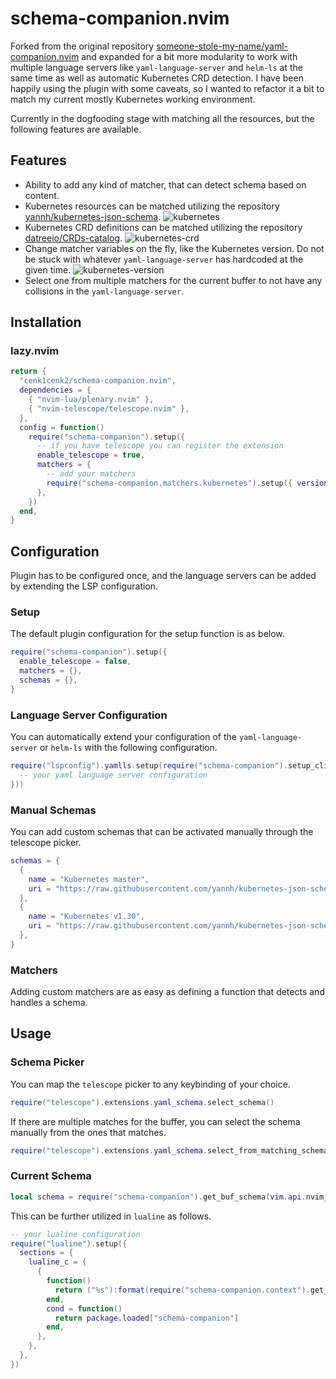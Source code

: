 # schema-companion.nvim

Forked from the original repository [someone-stole-my-name/yaml-companion.nvim](https://github.com/someone-stole-my-name/yaml-companion.nvim) and expanded for a bit more modularity to work with multiple language servers like `yaml-language-server` and `helm-ls` at the same time as well as automatic Kubernetes CRD detection. I have been happily using the plugin with some caveats, so I wanted to refactor it a bit to match my current mostly Kubernetes working environment.

Currently in the dogfooding stage with matching all the resources, but the following features are available.

## Features

- Ability to add any kind of matcher, that can detect schema based on content.
- Kubernetes resources can be matched utilizing the repository [yannh/kubernetes-json-schema](https://github.com/yannh/kubernetes-json-schema). ![kubernetes](./resources/screenshots/kubernetes.png)
- Kubernetes CRD definitions can be matched utilizing the repository [datreeio/CRDs-catalog](https://github.com/datreeio/crds-catalog). ![kubernetes-crd](./resources/screenshots/kubernetes-crd.png)
- Change matcher variables on the fly, like the Kubernetes version. Do not be stuck with whatever `yaml-language-server` has hardcoded at the given time. ![kubernetes-version](./resources/screenshots/kubernetes-version.png)
- Select one from multiple matchers for the current buffer to not have any collisions in the `yaml-language-server`.

## Installation

### lazy.nvim

```lua
return {
  "cenk1cenk2/schema-companion.nvim",
  dependencies = {
    { "nvim-lua/plenary.nvim" },
    { "nvim-telescope/telescope.nvim" },
  },
  config = function()
    require("schema-companion").setup({
      -- if you have telescope you can register the extension
      enable_telescope = true,
      matchers = {
        -- add your matchers
        require("schema-companion.matchers.kubernetes").setup({ version = "master" }),
      },
    })
  end,
}
```

## Configuration

Plugin has to be configured once, and the language servers can be added by extending the LSP configuration.

### Setup

The default plugin configuration for the setup function is as below.

```lua
require("schema-companion").setup({
  enable_telescope = false,
  matchers = {},
  schemas = {},
}

```

### Language Server Configuration

You can automatically extend your configuration of the `yaml-language-server` or `helm-ls` with the following configuration.

```lua
require("lspconfig").yamlls.setup(require("schema-companion").setup_client({
  -- your yaml language server configuration
}))
```

### Manual Schemas

You can add custom schemas that can be activated manually through the telescope picker.

```lua
schemas = {
  {
    name = "Kubernetes master",
    uri = "https://raw.githubusercontent.com/yannh/kubernetes-json-schema/master/master-standalone-strict/all.json",
  },
  {
    name = "Kubernetes v1.30",
    uri = "https://raw.githubusercontent.com/yannh/kubernetes-json-schema/master/v1.30.3-standalone-strict/all.json",
  },
}
```

### Matchers

Adding custom matchers are as easy as defining a function that detects and handles a schema.

## Usage

### Schema Picker

You can map the `telescope` picker to any keybinding of your choice.

```lua
require("telescope").extensions.yaml_schema.select_schema()
```

If there are multiple matches for the buffer, you can select the schema manually from the ones that matches.

```lua
require("telescope").extensions.yaml_schema.select_from_matching_schemas()
```

### Current Schema

```lua
local schema = require("schema-companion").get_buf_schema(vim.api.nvim_get_current_buf())
```

This can be further utilized in `lualine` as follows.

```lua
-- your lualine configuration
require("lualine").setup({
  sections = {
    lualine_c = {
      {
        function()
          return ("%s"):format(require("schema-companion.context").get_buffer_schema(0).name)
        end,
        cond = function()
          return package.loaded["schema-companion"]
        end,
      },
    },
  },
})
```
